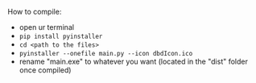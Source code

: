 How to compile:
- open ur terminal
- `pip install pyinstaller`
- `cd <path to the files>`
- `pyinstaller --onefile main.py --icon dbdIcon.ico`
- rename "main.exe" to whatever you want (located in the "dist" folder once compiled)
